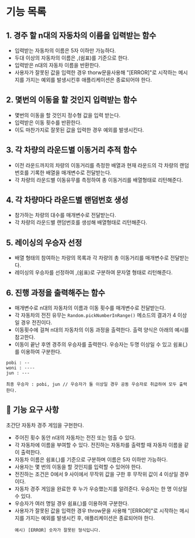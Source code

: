 # 기능 목록

## 1. 경주 할 n대의 자동차의 이름을 입력받는 함수
- 입력받는 자동차의 이름은 5자 이하만 가능하다.
- 두대 이상의 자동차의 이름은 ,(쉼표)를 기준으로 한다.
- 입력받은 n대의 자동차 이름을 반환한다. 
- 사용자가 잘못된 값을 입력한 경우 thorw문을사용해 "[ERROR]"로 시작하는 메시지를 가지는 예외를 발생시킨후 애플리케이션은 종료되어야 한다.

## 2. 몇번의 이동을 할 것인지 입력받는 함수
- 몇번의 이동을 할 것인지 정수형 값을 입력 받는다.
- 입력받은 이동 횟수를 반환한다.
- 이도 마찬가지로 잘못된 값을 입력한 경우 예외를 발생시킨다.

## 3. 각 차량의 라운드별 이동거리 추적 함수
- 이전 라운드까지의 차량의 이동거리를 측정한 배열과 현재 라운드의 각 차량의 랜덤번호를 기록한 배열을 매개변수로 전달받는다.
- 각 차량의 라운드별 이동유무를 측정하여 총 이동거리를 배열형태로 리턴해준다.

## 4. 각 차량마다 라운드별 랜덤번호 생성
- 참가하는 차량의 대수를 매개변수로 전달받는다.
- 각 차량의 라운드별 랜덤번호를 생성해 배열형태로 리턴해준다.

## 5. 레이싱의 우승자 선정
- 배열 형태의 참여하는 차량의 목록과 각 차량의 총 이동거리를 매개변수로 전달받는다.
- 레이싱의 우승자를 선정하여 ,(쉼표)로 구분하여 문자열 형태로 리턴해준다.

## 6. 진행 과정을 출력해주는 함수
- 매개변수로 n대의 자동차의 이름과 이동 횟수를 매개변수로 전달받는다.
- 각 자동차의 전진 유무는 `Random.pickNumberInRange()` 메소드의 결과가 4 이상일 경우 전진이다.
- 이동횟수에 걸쳐 n대의 자동차의 이동 과정을 출력한다. 출력 양식은 아래의 예시를 참고한다.
- 이동이 끝난 후엔 경주의 우승자를 출력한다. 우승자는 두명 이상일 수 있고 쉼표(,)를 이용하여 구분한다.

```` (이동과정 출력 예시)
pobi : --
woni : ----
jun : ---
````
```` (우승결과 출력 예시)
최종 우승자 : pobi, jun // 우승자가 둘 이상일 경우 공동 우승자로 취급하여 모두 출력한다.
````

## 🚀 기능 요구 사항

초간단 자동차 경주 게임을 구현한다.

- 주어진 횟수 동안 n대의 자동차는 전진 또는 멈출 수 있다.
- 각 자동차에 이름을 부여할 수 있다. 전진하는 자동차를 출력할 때 자동차 이름을 같이 출력한다.
- 자동차 이름은 쉼표(,)를 기준으로 구분하며 이름은 5자 이하만 가능하다.
- 사용자는 몇 번의 이동을 할 것인지를 입력할 수 있어야 한다.
- 전진하는 조건은 0에서 9 사이에서 무작위 값을 구한 후 무작위 값이 4 이상일 경우이다.
- 자동차 경주 게임을 완료한 후 누가 우승했는지를 알려준다. 우승자는 한 명 이상일 수 있다.
- 우승자가 여러 명일 경우 쉼표(,)를 이용하여 구분한다.
- 사용자가 잘못된 값을 입력한 경우 throw문을 사용해 "[ERROR]"로 시작하는 메시지를 가지는 예외를 발생시킨 후, 애플리케이션은 종료되어야 한다.
  ```
  예시) [ERROR] 숫자가 잘못된 형식입니다.
  ```